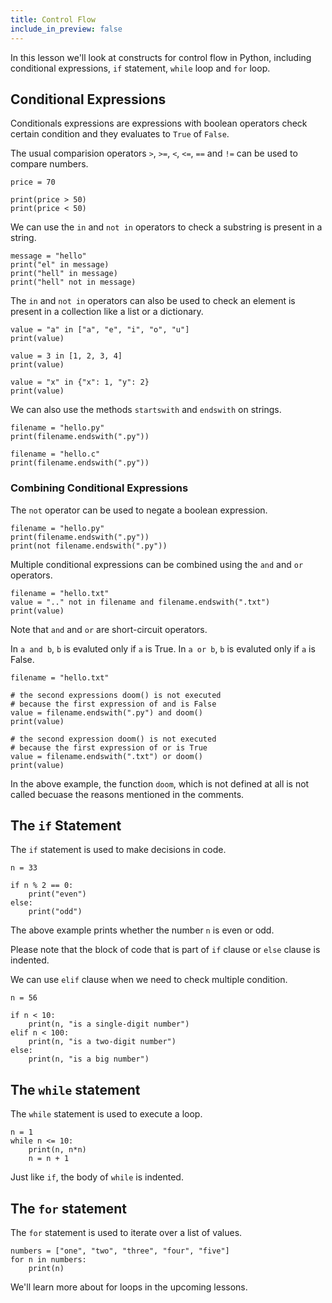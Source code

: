 ```yaml
---
title: Control Flow
include_in_preview: false
---
```


In this lesson we'll look at constructs for control flow in Python, including conditional expressions, `if` statement, `while` loop and `for` loop.

## Conditional Expressions

Conditionals expressions are expressions with boolean operators check certain condition and they evaluates to `True` of `False`.

The usual comparision operators `>`, `>=`, `<`, `<=`, `==` and `!=` can be used to compare numbers.

```{.python .example}
price = 70

print(price > 50)
print(price < 50)
```

We can use the `in` and `not in` operators to check a substring is present in a string.

```{.python .example}
message = "hello"
print("el" in message)
print("hell" in message)
print("hell" not in message)
```

The `in` and `not in` operators can also be used to check an element is present in a collection like a list or a dictionary.

```{.python .example}
value = "a" in ["a", "e", "i", "o", "u"]
print(value)

value = 3 in [1, 2, 3, 4]
print(value)

value = "x" in {"x": 1, "y": 2}
print(value)
```

We can also use the methods `startswith` and `endswith` on strings.

```{.python .example}
filename = "hello.py"
print(filename.endswith(".py"))

filename = "hello.c"
print(filename.endswith(".py"))
```

### Combining Conditional Expressions

The `not` operator can be used to negate a boolean expression.

```{.python .example}
filename = "hello.py"
print(filename.endswith(".py"))
print(not filename.endswith(".py"))
```

Multiple conditional expressions can be combined using the `and` and `or` operators.

```{.python .example}
filename = "hello.txt"
value = ".." not in filename and filename.endswith(".txt")
print(value)
```

Note that `and` and `or` are short-circuit operators.

In `a and b`, `b` is evaluted only if `a` is True.
In `a or b`, `b` is evaluted only if `a` is False.


```{.python .example}
filename = "hello.txt"

# the second expressions doom() is not executed
# because the first expression of and is False
value = filename.endswith(".py") and doom()
print(value)

# the second expression doom() is not executed
# because the first expression of or is True
value = filename.endswith(".txt") or doom()
print(value)
```

In the above example, the function `doom`, which is not defined at all is not called becuase the reasons mentioned in the comments.

## The `if` Statement

The `if` statement is used to make decisions in code.

```{.python .example}
n = 33

if n % 2 == 0:
    print("even")
else:
    print("odd")
```

The above example prints whether the number `n` is even or odd.

Please note that the block of code that is part of `if` clause or `else` clause is indented.

We can use `elif` clause when we need to check multiple condition.

```{.python .example}
n = 56

if n < 10:
    print(n, "is a single-digit number")
elif n < 100:
    print(n, "is a two-digit number")
else:
    print(n, "is a big number")
```

## The `while` statement

The `while` statement is used to execute a loop.

```{.python .example}
n = 1
while n <= 10:
    print(n, n*n)
    n = n + 1
```

Just like `if`, the body of `while` is indented.

## The `for` statement

The `for` statement is used to iterate over a list of values.

```{.python .example}
numbers = ["one", "two", "three", "four", "five"]
for n in numbers:
    print(n)
```

We'll learn more about for loops in the upcoming lessons.
